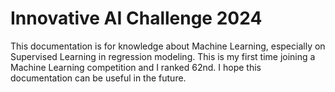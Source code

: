 # **Innovative AI Challenge 2024**
This documentation is for knowledge about Machine Learning, especially on Supervised Learning in regression modeling. This is my first time joining a Machine Learning competition and I ranked 62nd. I hope this documentation can be useful in the future.
